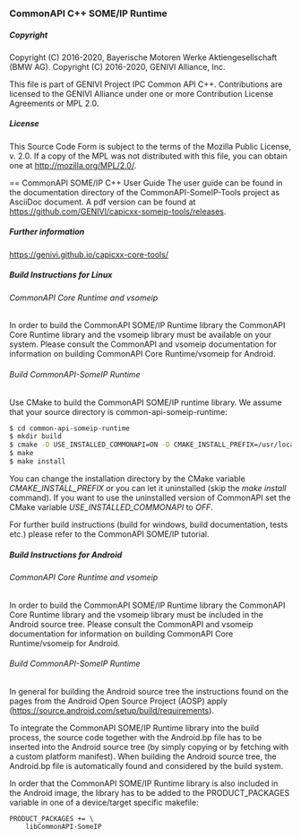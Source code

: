### CommonAPI C++ SOME/IP Runtime

##### Copyright
Copyright (C) 2016-2020, Bayerische Motoren Werke Aktiengesellschaft (BMW AG).
Copyright (C) 2016-2020, GENIVI Alliance, Inc.

This file is part of GENIVI Project IPC Common API C++.
Contributions are licensed to the GENIVI Alliance under one or more Contribution License Agreements or MPL 2.0.

##### License
This Source Code Form is subject to the terms of the Mozilla Public License, v. 2.0. If a copy of the MPL was not distributed with this file, you can obtain one at http://mozilla.org/MPL/2.0/.

== CommonAPI SOME/IP C++ User Guide
The user guide can be found in the documentation directory of the CommonAPI-SomeIP-Tools project as AsciiDoc document. A pdf version can be found at https://github.com/GENIVI/capicxx-someip-tools/releases.

##### Further information
https://genivi.github.io/capicxx-core-tools/

##### Build Instructions for Linux

###### CommonAPI Core Runtime and vsomeip

In order to build the CommonAPI SOME/IP Runtime library the CommonAPI Core Runtime library and the vsomeip library must be available on your system. Please consult the CommonAPI and vsomeip documentation for information on building CommonAPI Core Runtime/vsomeip for Android.

###### Build CommonAPI-SomeIP Runtime

Use CMake to build the CommonAPI SOME/IP runtime library. We assume that your source directory is common-api-someip-runtime:

```bash
$ cd common-api-someip-runtime
$ mkdir build
$ cmake -D USE_INSTALLED_COMMONAPI=ON -D CMAKE_INSTALL_PREFIX=/usr/local ..
$ make
$ make install
```

You can change the installation directory by the CMake variable _CMAKE_INSTALL_PREFIX_ or you can let it uninstalled (skip the _make install_ command). If you want to use the uninstalled version of CommonAPI set the CMake variable _USE_INSTALLED_COMMONAPI_ to _OFF_.

For further build instructions (build for windows, build documentation, tests etc.) please refer to the CommonAPI SOME/IP tutorial.

##### Build Instructions for Android

###### CommonAPI Core Runtime and vsomeip

In order to build the CommonAPI SOME/IP Runtime library the CommonAPI Core Runtime library and the vsomeip library must be included in the Android source tree. Please consult the CommonAPI and vsomeip documentation for information on building CommonAPI Core Runtime/vsomeip for Android.

###### Build CommonAPI-SomeIP Runtime

In general for building the Android source tree the instructions found on the pages from the Android Open Source Project (AOSP) apply (https://source.android.com/setup/build/requirements).

To integrate the CommonAPI SOME/IP Runtime library into the build process, the source code together with the Android.bp file has to be inserted into the Android source tree (by simply copying or by fetching with a custom platform manifest).
When building the Android source tree, the Android.bp file is automatically found and considered by the build system.

In order that the CommonAPI SOME/IP Runtime library is also included in the Android image, the library has to be added to the PRODUCT_PACKAGES variable in one of a device/target specific makefile:

```
PRODUCT_PACKAGES += \
    libCommonAPI-SomeIP
```
